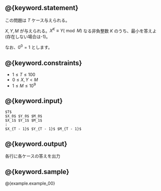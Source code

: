 ## @{keyword.statement}
この問題は $T$ ケース与えられる。

$X, Y, M$ が与えられる。$X^K \equiv Y (\bmod M)$ なる非負整数 $K$ のうち、最小を答えよ(存在しない場合は-1)。

なお、$0^0 = 1$ とします。

## @{keyword.constraints}

- $1 \leq T \leq 100$
- $0 \leq X, Y < M$
- $1 \leq M \leq 10^9$

## @{keyword.input}

```
$T$
$X_0$ $Y_0$ $M_0$
$X_1$ $Y_1$ $M_1$
:
$X_{T - 1}$ $Y_{T - 1}$ $M_{T - 1}$
```

## @{keyword.output}

各行に各ケースの答えを出力

## @{keyword.sample}

@{example.example_00}
